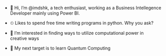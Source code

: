 - 👋 Hi, I’m @imdshk, a tech enthusiast, working as a Business Intellegence Developer mainly using Power BI.
- ⏲ Likes to spend free time writing programs in python. Why you ask?

- 👀 I’m interested in finding ways to utilize computational power in creative ways
- 🎯 My next target is to learn Quantum Computing


<!---
- 📫 How to reach me ...
imdshk/imdshk is a ✨ special ✨ repository because its `README.md` (this file) appears on your GitHub profile.
You can click the Preview link to take a look at your changes.
--->
